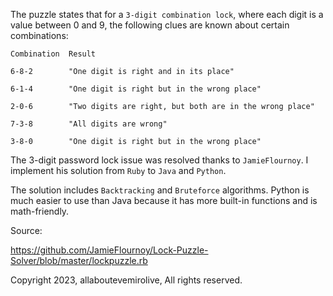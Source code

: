 The puzzle states that for a `3-digit combination lock`, where each digit is a value between 0 and 9, the following clues are known about certain combinations:


```
Combination  Result

6-8-2        "One digit is right and in its place"

6-1-4        "One digit is right but in the wrong place"

2-0-6        "Two digits are right, but both are in the wrong place"

7-3-8        "All digits are wrong"

3-8-0        "One digit is right but in the wrong place"
```


The 3-digit password lock issue was resolved thanks to `JamieFlournoy`. I implement his solution from `Ruby` to `Java` and `Python`.

The solution includes `Backtracking` and `Bruteforce` algorithms. Python is much easier to use than Java because it has more built-in functions and is math-friendly.


Source:


https://github.com/JamieFlournoy/Lock-Puzzle-Solver/blob/master/lockpuzzle.rb


Copyright 2023, allaboutevemirolive, All rights reserved.
